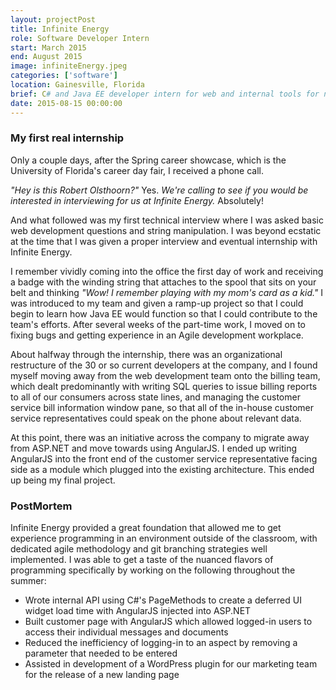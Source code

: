 ```yaml
---
layout: projectPost
title: Infinite Energy
role: Software Developer Intern
start: March 2015
end: August 2015
image: infiniteEnergy.jpeg
categories: ['software']
location: Gainesville, Florida
brief: C# and Java EE developer intern for web and internal tools for natural gas and electricity company.
date: 2015-08-15 00:00:00
---
```

### My first real internship
Only a couple days, after the Spring career showcase, which is the University of Florida's career day fair, I received a phone call.

*"Hey is this Robert Olsthoorn?"* Yes. *We're calling to see if you would be interested in interviewing for us at Infinite Energy.* Absolutely!

And what followed was my first technical interview where I was asked basic web development questions and string manipulation. I was beyond ecstatic at the time that I was given a proper interview and eventual internship with Infinite Energy.

I remember vividly coming into the office the first day of work and receiving a badge with the winding string that attaches to the spool that sits on your belt and thinking *"Wow! I remember playing with my mom's card as a kid."* I was introduced to my team and given a ramp-up project so that I could begin to learn how Java EE would function so that I could contribute to the team's efforts. After several weeks of the part-time work, I moved on to fixing bugs and getting experience in an Agile development workplace. 

About halfway through the internship, there was an organizational restructure of the 30 or so current developers at the company, and I found myself moving away from the web development team onto the billing team, which dealt predominantly with writing SQL queries to issue billing reports to all of our consumers across state lines, and managing the customer service bill information window pane, so that all of the in-house customer service representatives could speak on the phone about relevant data.

At this point, there was an initiative across the company to migrate away from ASP.NET and move towards using AngularJS. I ended up writing AngularJS into the front end of the customer service representative facing side as a module which plugged into the existing architecture. This ended up being my final project.

### PostMortem

Infinite Energy provided a great foundation that allowed me to get experience programming in an environment outside of the classroom, with dedicated agile methodology and git branching strategies well implemented. I was able to get a taste of the nuanced flavors of programming specifically by working on the following throughout the summer: 
* Wrote internal API using C#'s PageMethods to create a deferred UI widget load time with AngularJS injected into ASP.NET
* Built customer page with AngularJS which allowed logged-in users to access their individual messages and documents
* Reduced the inefficiency of logging-in to an aspect by removing a parameter that needed to be entered
* Assisted in development of a WordPress plugin for our marketing team for the release of a new landing page
